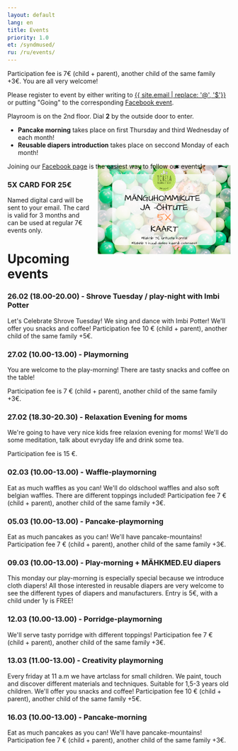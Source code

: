 ```yaml
---
layout: default
lang: en
title: Events
priority: 1.0
et: /syndmused/
ru: /ru/events/
---
```


Participation fee is 7€ (child + parent), another child of the same family +3€. You are all very welcome!

Please register to event by either writing to [{{ site.email | replace: '@', '$'}}](mailto) or putting "Going" to the corresponding [Facebook event](https://www.facebook.com/pg/Torelamangutuba/events/).

Playroom is on the 2nd floor. Dial **2** by the outside door to enter. 

 * **Pancake morning** takes place on first Thursday and third Wednesday of each month!
 * **Reusable diapers introduction** takes place on seccond Monday of each month!

Joining our [Facebook page](https://www.facebook.com/Torelamangutuba/events/) is the easiest way to follow our events! 

### 5X CARD FOR 25€

<img alt="5x card" src="../../syndmused/5x-kaart.png" height="200" style="float: right; margin-top: -5em; margin-left: 1em">

Named digital card will be sent to your email. The card is valid for 3 months and can be used at regular 7€ events only.

# Upcoming events


### 26.02 (18.00-20.00) - Shrove Tuesday / play-night with Imbi Potter
Let's Celebrate Shrove Tuesday! We sing and dance with Imbi Potter!
We'll offer you snacks and coffee!
Participation fee 10 € (child + parent), another child of the same family +5€.


### 27.02 (10.00-13.00) - Playmorning
You are welcome to the play-morning!
There are tasty snacks and coffee on the table! 

Participation fee is 7 € (child + parent), another child of the same family +3€.


### 27.02 (18.30-20.30) - Relaxation Evening for moms
We're going to have very nice kids free relaxion evening for moms! We'll do some meditation, talk about evryday life and drink some tea. 

Participation fee is 15 €.


### 02.03 (10.00-13.00) - Waffle-playmorning
Eat as much waffles as you can! We'll do oldschool waffles and also soft belgian waffles.
There are different toppings included! 
Participation fee 7 € (child + parent), another child of the same family +3€.


### 05.03 (10.00-13.00) - Pancake-playmorning
Eat as much pancakes as you can! We'll have pancake-mountains!
Participation fee 7 € (child + parent), another child of the same family +3€.


### 09.03 (10.00-13.00) - Play-morning + MÄHKMED.EU diapers
This monday our play-morning is especially special because we introduce cloth diapers! All those interested in reusable diapers are very welcome to see the different types of diapers and manufacturers. 
Entry is 5€, with a child under 1y is FREE!


### 12.03 (10.00-13.00) - Porridge-playmorning
We'll serve tasty porridge with different toppings! 
Participation fee 7 € (child + parent), another child of the same family +3€.


### 13.03 (11.00-13.00) - Creativity playmorning
Every friday at 11 a.m we have artclass for small children. We paint, touch and discover different materials and techniques.
Suitable for 1,5-3 years old children. 
We'll offer you snacks and coffee!
Participation fee 10 € (child + parent), another child of the same family +5€.


### 16.03 (10.00-13.00) - Pancake-morning
Eat as much pancakes as you can! We'll have pancake-mountains!
Participation fee 7 € (child + parent), another child of the same family +3€.

